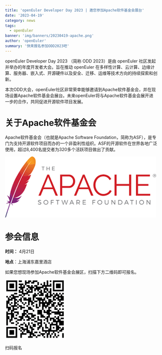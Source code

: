 ```yaml
---
title: 'openEuler Developer Day 2023 | 邀您参加Apache软件基金会展台'
date: '2023-04-19'
category: news
tags:
  - openEuler
banner: 'img/banners/20230419-apache.png'
author: 'openEuler'
summary: '快来报名参加ODD2023吧'
---
```


openEuler Developer Day 2023 （简称 ODD 2023）是由 openEuler
社区发起并举办的年度开发者大会。旨在推动 openEuler
在多样性计算、云计算、边缘计算、服务器、嵌入式、开源硬件以及安全、迁移、运维等技术方向的持续探索和创新。

本次ODD大会，openEuler社区非常荣幸能够邀请到Apache软件基金会，并在现场设置Apache软件基金会展台。未来openEuler将与Apache软件基金会展开进一步的合作，共同促进开源软件项目发展。

# 关于Apache软件基金会

Apache软件基金会（也就是Apache Software
Foundation，简称为ASF），是专门为支持开源软件项目而办的一个非盈利性组织。ASF的开源软件在世界各地广泛使用，超过8,400名提交者为320多个活跃项目做出了贡献。

<img src="./media/image1.png" width="500" >

# 参会信息

**时间：** 4月21日  

**地点**：上海浦东嘉里酒店

如果您想现场参加Apache软件基金会展区，扫描下方二维码即可报名。

<img src="./media/image2.png" width="200" >

扫码报名
